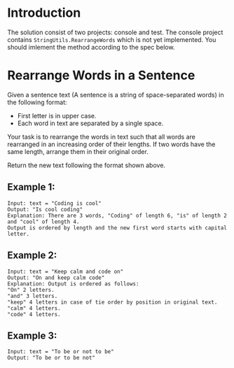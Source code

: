 # Introduction 
The solution consist of two projects: console and test.
The console project contains `StringUtils.RearrangeWords` which is not yet implemented.
You should imlement the method according to the spec below.

# Rearrange Words in a Sentence

Given a sentence text (A sentence is a string of space-separated words) in the following format:
- First letter is in upper case.
- Each word in text are separated by a single space.

Your task is to rearrange the words in text such that all words are rearranged in an increasing order of their lengths.
If two words have the same length, arrange them in their original order.

Return the new text following the format shown above.

## Example 1:

```
Input: text = "Coding is cool"
Output: "Is cool coding"
Explanation: There are 3 words, "Coding" of length 6, "is" of length 2 and "cool" of length 4.
Output is ordered by length and the new first word starts with capital letter.
```

## Example 2:

```
Input: text = "Keep calm and code on"
Output: "On and keep calm code"
Explanation: Output is ordered as follows:
"On" 2 letters.
"and" 3 letters.
"keep" 4 letters in case of tie order by position in original text.
"calm" 4 letters.
"code" 4 letters.
```

## Example 3:

```
Input: text = "To be or not to be"
Output: "To be or to be not"
```
